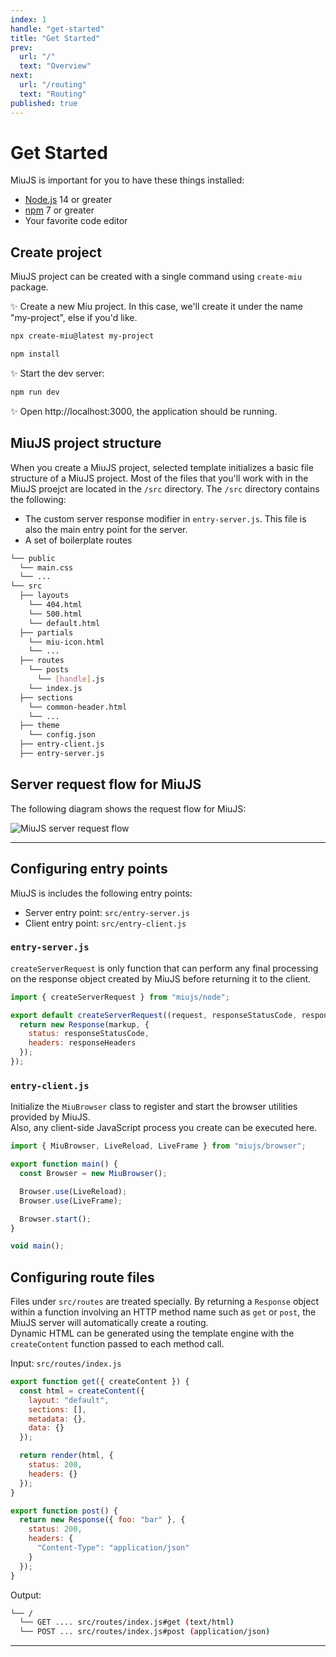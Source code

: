 ```yaml
---
index: 1
handle: "get-started"
title: "Get Started"
prev:
  url: "/"
  text: "Overview"
next:
  url: "/routing"
  text: "Routing"
published: true
---
```


# Get Started
MiuJS is important for you to have these things installed:
- [Node.js](https://nodejs.org) 14 or greater
- [npm](https://www.npmjs.com) 7 or greater
- Your favorite code editor

## Create project
MiuJS project can be created with a single command using `create-miu` package.

✨ Create a new Miu project. In this case, we'll create it under the name "my-project", else if you'd like.
```bash
npx create-miu@latest my-project
```
```bash
npm install
```

✨ Start the dev server:
```bash
npm run dev
```

✨ Open http://localhost:3000, the application should be running.

## MiuJS project structure
When you create a MiuJS project, selected template initializes a basic file structure of a MiuJS project.
Most of the files that you'll work with in the MiuJS proejct are located in the `/src` directory. The `/src` directory contains the following:
- The custom server response modifier in `entry-server.js`. This file is also the main entry point for the server.
- A set of boilerplate routes

```bash
└── public
  └── main.css
  └── ...
└── src
  ├── layouts
    └── 404.html
    └── 500.html
    └── default.html
  ├── partials
    └── miu-icon.html
    └── ...
  ├── routes
    └── posts
      └── [handle].js
    └── index.js
  ├── sections
    └── common-header.html
    └── ...
  ├── theme
    └── config.json
  ├── entry-client.js
  ├── entry-server.js
```

## Server request flow for MiuJS
The following diagram shows the request flow for MiuJS:  

![MiuJS server request flow](/images/server_request_flow.jpg)

***

## Configuring entry points
MiuJS is includes the following entry points:
- Server entry point: `src/entry-server.js`
- Client entry point: `src/entry-client.js`

### `entry-server.js`
`createServerRequest` is only function that can perform any final processing on the response object created by MiuJS before returning it to the client.

```js
import { createServerRequest } from "miujs/node";

export default createServerRequest((request, responseStatusCode, responseHeaders, markup, context) => {
  return new Response(markup, {
    status: responseStatusCode,
    headers: responseHeaders
  });
});
```


### `entry-client.js`
Initialize the `MiuBrowser` class to register and start the browser utilities provided by MiuJS.  
Also, any client-side JavaScript process you create can be executed here.
```js
import { MiuBrowser, LiveReload, LiveFrame } from "miujs/browser";

export function main() {
  const Browser = new MiuBrowser();

  Browser.use(LiveReload);
  Browser.use(LiveFrame);

  Browser.start();
}

void main();
```
## Configuring route files
Files under `src/routes` are treated specially. By returning a `Response` object within a function involving an HTTP method name such as `get` or `post`, the MiuJS server will automatically create a routing.  
Dynamic HTML can be generated using the template engine with the `createContent` function passed to each method call.  

Input: `src/routes/index.js`
```js
export function get({ createContent }) {
  const html = createContent({
    layout: "default",
    sections: [],
    metadata: {},
    data: {}
  });

  return render(html, {
    status: 200,
    headers: {}
  });
}

export function post() {
  return new Response({ foo: "bar" }, {
    status: 200,
    headers: {
      "Content-Type": "application/json"
    }
  });
}
```  
  
Output:
```bash
└── /
  └── GET .... src/routes/index.js#get (text/html)
  └── POST ... src/routes/index.js#post (application/json)
```
***